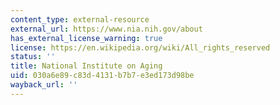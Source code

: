 ```yaml
---
content_type: external-resource
external_url: https://www.nia.nih.gov/about
has_external_license_warning: true
license: https://en.wikipedia.org/wiki/All_rights_reserved
status: ''
title: National Institute on Aging
uid: 030a6e89-c83d-4131-b7b7-e3ed173d98be
wayback_url: ''
---
```

